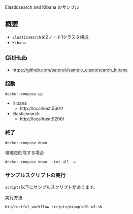 Elasticsearch and Kibana のサンプル

## 概要
- `Elasticsearch`を2ノード1クラスタ構成
- `Kibana`

## GitHub
- https://github.com/satoruk/sample_elasticsearch_kibana

### 起動

```shell
docker-compose up
```

- Kibana
  - http://localhost:5601/
- Elasticsearch
  - http://localhost:9200/

### 終了


```shell
docker-compose down
```

環境毎削除する場合

```shell
docker-compose down --rmi all -v
```

### サンプルスクリプトの実行

`scripts`以下にサンプルスクリプトがあります。

実行方法

```sh
bin/restful_workflow scripts/example01.wf.sh
```
